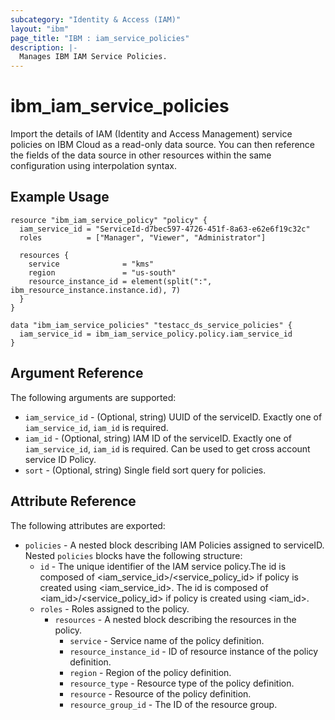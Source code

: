 ```yaml
---
subcategory: "Identity & Access (IAM)"
layout: "ibm"
page_title: "IBM : iam_service_policies"
description: |-
  Manages IBM IAM Service Policies.
---
```


# ibm\_iam_service_policies

Import the details of IAM (Identity and Access Management) service policies on IBM Cloud as a read-only data source. You can then reference the fields of the data source in other resources within the same configuration using interpolation syntax.

## Example Usage

```hcl
resource "ibm_iam_service_policy" "policy" {
  iam_service_id = "ServiceId-d7bec597-4726-451f-8a63-e62e6f19c32c"
  roles          = ["Manager", "Viewer", "Administrator"]

  resources {
    service              = "kms"
    region               = "us-south"
    resource_instance_id = element(split(":", ibm_resource_instance.instance.id), 7)
  }
}

data "ibm_iam_service_policies" "testacc_ds_service_policies" {
  iam_service_id = ibm_iam_service_policy.policy.iam_service_id
}

```

## Argument Reference

The following arguments are supported:

* `iam_service_id` - (Optional, string) UUID of the serviceID. Exactly one of `iam_service_id`, `iam_id` is required.
* `iam_id` - (Optional, string) IAM ID of the serviceID. Exactly one of `iam_service_id`, `iam_id` is required. Can be used to get cross account service ID Policy.
* `sort` - (Optional, string) Single field sort query for policies.

## Attribute Reference

The following attributes are exported:

* `policies` - A nested block describing IAM Policies assigned to serviceID. Nested `policies` blocks have the following structure:
  * `id` - The unique identifier of the IAM service policy.The id is composed of \<iam_service_id\>/\<service_policy_id\> if policy is created using <iam_service_id>. The id is composed of \<iam_id\>/\<service_policy_id\> if policy is created using <iam_id>. 
  * `roles` -  Roles assigned to the policy.
	* `resources` -  A nested block describing the resources in the policy.
		* `service` - Service name of the policy definition. 
		* `resource_instance_id` - ID of resource instance of the policy definition.
		* `region` - Region of the policy definition.
		* `resource_type` - Resource type of the policy definition.
		* `resource` - Resource of the policy definition.
		* `resource_group_id` - The ID of the resource group.
